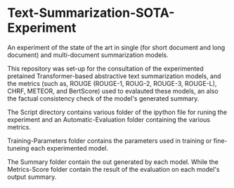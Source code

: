 # Text-Summarization-SOTA-Experiment
An experiment of the state of the art in single (for short document and long document) and multi-document summarization models.

  This repository was set-up for the consultation of the experimented pretained Transformer-based abstractive text summarization models, and the metrics (such as, ROUGE (ROUGE-1, ROUG-2, ROUGE-3, ROUGE-L), CHRF, METEOR, and BertScore) used to evalauted these models, an also the factual consistency check of the model's generated summary.

The Script directory contains various folder of the ipython file for runing the experiment and an Automatic-Evaluation folder containing the various metrics. 

Training-Parameters folder contains the parameters used in training or fine-tuneing each experimented model.

The Summary folder contain the out generated by each model. While the Metrics-Score folder contain the result of the evaluation on each model's output summary. 
